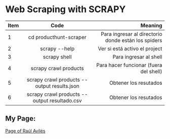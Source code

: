 # Web Scraping with SCRAPY

| Item       | Code           | Meaning  |
| ------------- |:-------------:| -----:|
| 1     | cd producthunt-scraper | Para ingresar al directorio donde están los spiders |
| 2     | scrapy --help | Ver si está activo el project |
| 3     | scrapy shell | Para ingresar al shell |
| 4      | scrapy crawl products     | Para hacer funcionar (fuera del shell) |
| 5 | scrapy crawl products --output results.json    | Obtener los resutados |
| 6 | scrapy crawl products --output resultado.csv    | Obtener los resutados |

## My Page:
[Page of Raúl Avilés
](https://raulaviles.netlify.app/ "Raúl Page")